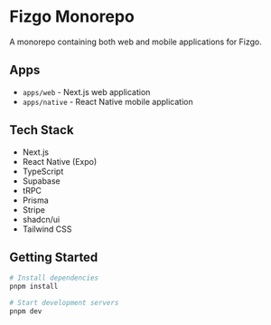 # Fizgo Monorepo

A monorepo containing both web and mobile applications for Fizgo.

## Apps

- `apps/web` - Next.js web application
- `apps/native` - React Native mobile application

## Tech Stack

- Next.js
- React Native (Expo)
- TypeScript
- Supabase
- tRPC
- Prisma
- Stripe
- shadcn/ui
- Tailwind CSS

## Getting Started

```bash
# Install dependencies
pnpm install

# Start development servers
pnpm dev
```
